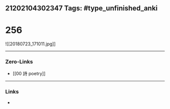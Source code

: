21202104302347
Tags: #type_unfinished_anki 
---
# 256

![[20180723_171011.jpg]]

---
### Zero-Links
- [[00 詩 poetry]]
---
### Links
-